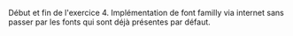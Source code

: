 Début et fin de l'exercice 4.
Implémentation de font familly via internet sans passer par les fonts qui sont déjà présentes par défaut.

